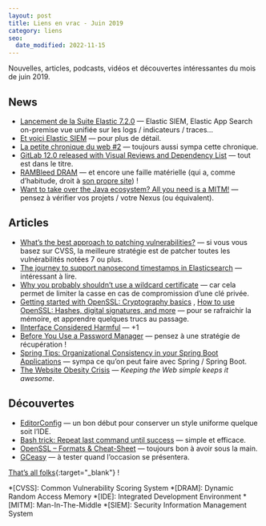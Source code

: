 ```yaml
---
layout: post
title: Liens en vrac - Juin 2019
category: liens
seo:
  date_modified: 2022-11-15
---
```


Nouvelles, articles, podcasts, vidéos et découvertes intéressantes du mois de juin 2019.

## News

- [Lancement de la Suite Elastic 7.2.0](https://www.elastic.co/fr/blog/elastic-stack-7-2-0-released)
  — Elastic SIEM, Elastic App Search on-premise vue unifiée sur les logs / indicateurs / traces…
- [Et voici Elastic SIEM](https://www.elastic.co/fr/blog/introducing-elastic-siem)
  — pour plus de détail.
- [La petite chronique du web #2](https://blog.zenika.com/2019/06/24/la-petite-chronique-du-web-2/)
  — toujours aussi sympa cette chronique.
- [GitLab 12.0 released with Visual Reviews and Dependency List](https://wiki.aca.fr/display/EXPLOIT/GitLab+12.0+released+with+Visual+Reviews+and+Dependency+List)
  — tout est dans le titre.
- [RAMBleed DRAM](https://www.ovh.com/blog/rambleed-dram/)
  — et encore une faille matérielle (qui a, comme d’habitude, droit à [son propre site](https://rambleed.com/)) !
- [Want to take over the Java ecosystem? All you need is a MITM!](https://medium.com/bugbountywriteup/want-to-take-over-the-java-ecosystem-all-you-need-is-a-mitm-1fc329d898fb)
  — pensez à vérifier vos projets / votre Nexus (ou équivalent).

## Articles

- [What’s the best approach to patching vulnerabilities?](https://nakedsecurity.sophos.com/2019/06/07/whats-the-best-approach-to-patching-vulnerabilities/)
  — si vous vous basez sur CVSS, la meilleure stratégie est de patcher toutes les vulnérabilités notées 7 ou plus.
- [The journey to support nanosecond timestamps in Elasticsearch](https://www.elastic.co/fr/blog/journey-support-nanosecond-timestamps-elasticsearch)
  — intéressant à lire.
- [Why you probably shouldn’t use a wildcard certificate](https://gist.github.com/joepie91/7e5cad8c0726fd6a5e90360a754fc568)
  — car cela permet de limiter la casse en cas de compromission d’une clé privée.
- [Getting started with OpenSSL: Cryptography basics](https://opensource.com/article/19/6/cryptography-basics-openssl-part-1)
  ,
  [How to use OpenSSL: Hashes, digital signatures, and more](https://opensource.com/article/19/6/cryptography-basics-openssl-part-2)
  — pour se rafraichir la mémoire, et apprendre quelques trucs au passage.
- [IInterface Considered Harmful](https://developer.okta.com/blog/2019/06/25/iinterface-considered-harmful)
  — +1
- [Before You Use a Password Manager](https://medium.com/@stuartschechter/before-you-use-a-password-manager-9f5949ccf168)
  — pensez à une stratégie de récupération !
- [Spring Tips: Organizational Consistency in your Spring Boot Applications](https://spring.io/blog/2019/06/05/spring-tips-organizational-consistency-in-your-spring-boot-applications)
  — sympa ce qu’on peut faire avec Spring / Spring Boot.
- [The Website Obesity Crisis](https://idlewords.com/talks/website_obesity.htm)
  — _Keeping the Web simple keeps it awesome_.

## Découvertes

- [EditorConfig](https://editorconfig.org/)
  — un bon début pour conserver un style uniforme quelque soit l’IDE.
- [Bash trick: Repeat last command until success](https://medium.com/@marko.luksa/bash-trick-repeat-last-command-until-success-750a61c43c8a)
  — simple et efficace.
- [OpenSSL – Formats & Cheat-Sheet](https://net-security.fr/security/openssl-formats-cheat-sheet/)
  — toujours bon à avoir sous la main.
- [GCeasy](https://gceasy.io/)
  — à tester quand l’occasion se présentera.

[That’s all folks](https://www.youtube.com/watch?v=kX7a62fsm_k "Flotation Toy Warning - Losing Carolina ; For Drusky"){:target="_blank"} !

<!-- prettier-ignore-start -->
*[CVSS]: Common Vulnerability Scoring System
*[DRAM]: Dynamic Random Access Memory
*[IDE]: Integrated Development Environment
*[MITM]: Man-In-The-Middle
*[SIEM]: Security Information Management System
<!-- prettier-ignore-end -->
